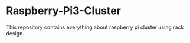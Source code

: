 # Raspberry-Pi3-Cluster
This repository contains everything about raspberry pi cluster using rack design.

